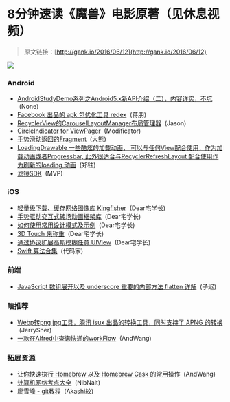# 8分钟速读《魔兽》电影原著（见休息视频）

> 原文链接：[http://gank.io/2016/06/12](http://gank.io/2016/06/12)

![](http://ww4.sinaimg.cn/mw690/9844520fjw1f4fqribdg1j21911w0kjn.jpg)

### Android

* [AndroidStudyDemo系列之Android5.x新API介绍（二），内容详实，不坑](http://www.jianshu.com/p/c82ea2333af6) &nbsp;(None)
* [Facebook 出品的 apk 包优化工具 redex](https://github.com/facebook/redex) &nbsp;(蒋朋)
* [RecyclerView的CarouselLayoutManager布局管理器](https://github.com/Azoft/CarouselLayoutManager) &nbsp;(Jason)
* [CircleIndicator for ViewPager](https://github.com/Modificator/CircleIndicator) &nbsp;(Modificator)
* [手势滑动返回的Fragment](https://github.com/YoKeyword/SwipeBackFragment) &nbsp;(大熊)
* [LoadingDrawable 一些酷炫的加载动画， 可以与任何View配合使用，作为加载动画或者Progressbar, 此外很适合与RecyclerRefreshLayout 配合使用作为刷新的loading 动画](https://github.com/dinuscxj/LoadingDrawable) &nbsp;(郑铉)
* [滤镜SDK](https://github.com/Zomato/AndroidPhotoFilters) &nbsp;(MVP)

### iOS

* [轻量级下载、缓存网络图像库 Kingfisher](https://github.com/onevcat/Kingfisher) &nbsp;(Dear宅学长)
* [手势驱动交互式转场动画框架库](https://github.com/marmelroy/Interpolate) &nbsp;(Dear宅学长)
* [如何使用常用设计模式及示例](https://github.com/ochococo/Design-Patterns-In-Swift) &nbsp;(Dear宅学长)
* [3D Touch 来称重](https://github.com/FlexMonkey/Plum-O-Meter) &nbsp;(Dear宅学长)
* [通过协议扩展高斯模糊任意 UIView](https://github.com/FlexMonkey/Blurable) &nbsp;(Dear宅学长)
* [Swift 算法合集](https://github.com/raywenderlich/swift-algorithm-club) &nbsp;(代码家)

### 前端

* [JavaScript 数组展开以及 underscore 重要的内部方法 flatten 详解](https://github.com/hanzichi/underscore-analysis/issues/10) &nbsp;(子迟)

### 瞎推荐

* [Webp转png jpg工具，腾讯 isux 出品的转换工具，同时支持了 APNG 的转换](http://isparta.github.io/) &nbsp;(JerrySher)
* [一款在Alfred中查询快递的workFlow](https://github.com/roylez/alfred_kuaidi) &nbsp;(AndWang)

### 拓展资源

* [让你快速执行 Homebrew 以及 Homebrew Cask 的常用操作](http://www.packal.org/workflow/homebrew-and-cask-alfred) &nbsp;(AndWang)
* [计算机网络考点大全](http://nibnait.com/58316970-Computer-Networking-basis/) &nbsp;(NibNait)
* [廖雪峰 - git教程](http://www.liaoxuefeng.com/wiki/0013739516305929606dd18361248578c67b8067c8c017b000) &nbsp;(Akashi紋)

